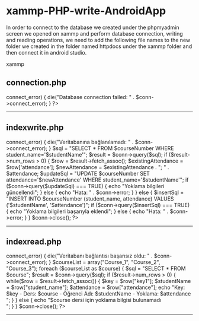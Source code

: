 # xammp-PHP-write-AndroidApp

In order to connect to the database we created under the phpmyadmin screen we opened on xammp and perform database connection, writing and reading operations, we need to add the following file names to the new folder we created in the folder named httpdocs under the xammp folder and then connect it in android studio.


xammp

connection.php
-------------------
<?php
$servername = "localhost";
$username = "root";
$password = ""; 
$dbname = "database name";

$conn = new mysqli($servername, $username, $password, $dbname);

if ($conn->connect_error) {
    die("Database connection failed: " . $conn->connect_error);
}
?>
-------------------

indexwrite.php
-------------------

<?php
$servername = "localhost";
$username = "root";
$password = "";
$dbname = "database name";

$courseNumber = str_replace(' ', '_', $_POST['course_number']); 
$studentName = $_POST['student_name'];
$attendance = $_POST['attendance'];

$conn = new mysqli($servername, $username, $password, $dbname);

if ($conn->connect_error) {
    die("Veritabanına bağlanılamadı: " . $conn->connect_error);
}

$sql = "SELECT * FROM $courseNumber WHERE student_name='$studentName'"; 
$result = $conn->query($sql);

if ($result->num_rows > 0) {
    $row = $result->fetch_assoc();
    $existingAttendance = $row['attendance'];
    $newAttendance = $existingAttendance . "; " . $attendance;

    $updateSql = "UPDATE $courseNumber SET attendance='$newAttendance' WHERE student_name='$studentName'"; 
    if ($conn->query($updateSql) === TRUE) {
        echo "Yoklama bilgileri güncellendi";
    } else {
        echo "Hata: " . $conn->error;
    }
} else {
    $insertSql = "INSERT INTO $courseNumber (student_name, attendance) VALUES ('$studentName', '$attendance')";
    if ($conn->query($insertSql) === TRUE) {
        echo "Yoklama bilgileri başarıyla eklendi";
    } else {
        echo "Hata: " . $conn->error;
    }
}

$conn->close();
?>

-------------------

indexread.php
-------------------

<?php
$servername = "localhost";
$username = "root";
$password = "";
$dbname = "database name";

$conn = new mysqli($servername, $username, $password, $dbname);

if ($conn->connect_error) {
    die("Veritabanı bağlantısı başarısız oldu: " . $conn->connect_error);
}

$courseList = array("Course_1", "Course_2", "Course_3");

foreach ($courseList as $course) {
    $sql = "SELECT * FROM $course";
    $result = $conn->query($sql);

    if ($result->num_rows > 0) {
        while($row = $result->fetch_assoc()) {
            $key = $row["key1"];
            $studentName = $row["student_name"];
            $attendance = $row["attendance"];

            echo "Key: $key - Ders: $course - Öğrenci Adı: $studentName - Yoklama: $attendance<br>";
        }
    } else {
        echo "$course dersi için yoklama bilgisi bulunamadı<br>";
    }
}

$conn->close();
?>
-------------------

